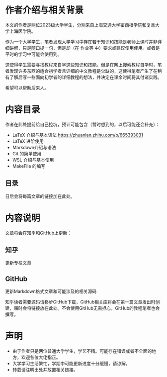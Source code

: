 # 作者介绍与相关背景

本文的作者是两位2023级大学学生，分别来自上海交通大学密西根学院和复旦大学上海医学院。

作为一个大学学生，笔者发现大学学习中存在若干知识和技能是老师上课时并非详细讲解，只是随口提一句，但是却（在 作业等 中）要求或建议使用使用。或者是平时的学习中可能会使用到。

这使得学生需要寻找教程来自学这些知识和技能。但是在网上搜索教程自学时，笔者发现许多东西的适合初学者且详细的中文教程是欠缺的，这使得笔者产生了在稍有了解后写一些面向初学者的详细教程的想法，并决定在课余时间将其付诸实践。

希望可以帮助后来人。

# 内容目录

作者在此处提前给自己挖坑，预计可能包含（暂时想到的，以后可能还会补充）：

- LaTeX 介绍与基本语法 https://zhuanlan.zhihu.com/p/665393031
- LaTeX 进阶使用
- Markdown介绍与语法
- Git 的简单使用
- WSL 介绍与基本使用
- MakeFile 的编写

## 目录

日后会将每篇文章的链接加在此处。

# 内容说明

文章将会在知乎和GitHub上更新：

## 知乎

更新专栏文章

## GitHub

更新Markdown格式文章和可能涉及的相关源码

知乎读者需要源码请移步GitHub下载，GitHub相关库将会在第一篇文章发出时创建，届时会将链接放在此处。不会使用GitHub无需担心，GitHub的教程笔者也会撰写。

# 声明
- 由于作者只是两位普通大学学生，学艺不精。可能存在错误或者不全面的地方，欢迎各位大佬指正。
- 大学学习生活繁忙，学期中可能更新进度十分缓慢，请谅解。
- 转载请注明出处并放置相关链接。
